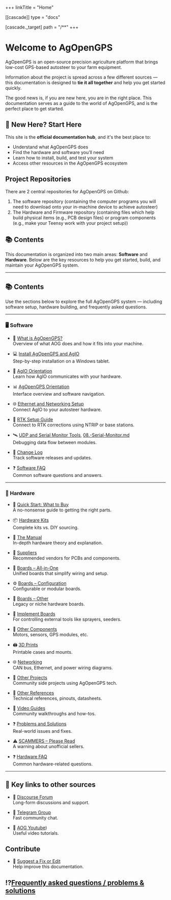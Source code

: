 +++
linkTitle = "Home"

[[cascade]]
type = "docs"

[cascade._target]
path = "/**"
+++

# Welcome to AgOpenGPS 
AgOpenGPS is an open-source precision agriculture platform that brings low-cost GPS-based autosteer to your farm equipment.

Information about the project is spread across a few different sources — this documentation is designed to **tie it all together** and help you get started quickly.

The good news is, if you are new here, you are in the right place. This documentation serves as a guide to the world of AgOpenGPS, and is the perfect place to get started.

## 🧭 New Here? Start Here

This site is the **official documentation hub**, and it's the best place to:
- Understand what AgOpenGPS does
- Find the hardware and software you’ll need
- Learn how to install, build, and test your system
- Access other resources in the AgOpenGPS ecosystem

## Project Repositories
There are 2 central repositories for AgOpenGPS on Github:
1) The software repository (containing the computer programs you will need to download onto your in-machine device to achieve autosteer)
2) The Hardware and Firmware repository (containing files which help build physical items (e.g., PCB design files) or program components (e.g., make your Teensy work with your project setup))

## 📚 Contents

This documentation is organized into two main areas: **Software** and **Hardware**. Below are the key resources to help you get started, build, and maintain your AgOpenGPS system.

---

## 📚 Contents

Use the sections below to explore the full AgOpenGPS system — including software setup, hardware building, and frequently asked questions.

---

### 🖥️ Software

- 🧭 [What is AgOpenGPS?](software/01.-What-is-AgOpenGPS.md)  
  Overview of what AOG does and how it fits into your machine.

- 💻 [Install AgOpenGPS and AgIO](software/02.-Install-AgOpenGPS-and-AgIO.md)  
  Step-by-step installation on a Windows tablet.

- 🧠 [AgIO Orientation](software/03.-AgIO-Orientation.md)  
  Learn how AgIO communicates with your hardware.

- 📊 [AgOpenGPS Orientation](software/04.-AgOpenGPS-Orientation.md)  
  Interface overview and software navigation.

- 🌐 [Ethernet and Networking Setup](software/05.-Ethernet-Setup.md)  
  Connect AgIO to your autosteer hardware.

- 📡 [RTK Setup Guide](software/06.-RTK-Setup.md)  
  Connect to RTK corrections using NTRIP or base stations.

- 🛰️ [UDP and Serial Monitor Tools](software/07.-UDP-Monitor.md), [08.-Serial-Monitor.md](software/08.-Serial-Monitor.md)  
  Debugging data flow between modules.

- 📜 [Change Log](software/ChangeLog.md)  
  Track software releases and updates.

- ❓ [Software FAQ](software/FAQ.md)  
  Common software questions and answers.

---

### 🔧 Hardware

- 🧾 [Quick Start: What to Buy](hardware/tl-dr-cut-to-the-chase-what-do-i-buy.md)  
  A no-nonsense guide to getting the right parts.

- 📦 [Hardware Kits](hardware/kits.md)  
  Complete kits vs. DIY sourcing.

- 🧠 [The Manual](hardware/TheManual.md)  
  In-depth hardware theory and explanation.

- 🛒 [Suppliers](hardware/suppliers.md)  
  Recommended vendors for PCBs and components.

- 🧲 [Boards – All-in-One](hardware/Boards-All-In-One)  
  Unified boards that simplify wiring and setup.

- ⚙️ [Boards – Configuration](hardware/Boards-Configuration)  
  Configurable or modular boards.

- 🧩 [Boards – Other](hardware/Boards-Others)  
  Legacy or niche hardware boards.

- 🌾 [Implement Boards](hardware/Implement-Boards)  
  For controlling external tools like sprayers, seeders.

- 🧱 [Other Components](hardware/Other-components)  
  Motors, sensors, GPS modules, etc.

- 🖨️ [3D Prints](hardware/3dprints.md)  
  Printable cases and mounts.

- 🌐 [Networking](hardware/networking)  
  CAN bus, Ethernet, and power wiring diagrams.

- 🧵 [Other Projects](hardware/otherprojects.md)  
  Community side projects using AgOpenGPS tech.

- 📁 [Other References](hardware/otherrefs.md)  
  Technical references, pinouts, datasheets.

- 🎥 [Video Guides](hardware/videoguides.md)  
  Community walkthroughs and how-tos.

- ❓ [Problems and Solutions](hardware/ProblemsAndSolutions.md)  
  Real-world issues and fixes.

- ⚠️ [SCAMMERS – Please Read](hardware/SCAMMERS.md)  
  A warning about unofficial sellers.

- ❓ [Hardware FAQ](hardware/FAQ.md)  
  Common hardware-related questions.

---

## 💬 Key links to other sources

- 🧵 [Discourse Forum](https://discourse.agopengps.com)  
  Long-form discussions and support.

- 💬 [Telegram Group](https://t.me/AgOpenGPSInternational)  
  Fast community chat.

- 🧵 [AOG Youtube](https://www.youtube.com/@AgOpenGPS))  
  Useful video tutorials.



## Contribute

- 📝 [Suggest a Fix or Edit](contribute/docs)  
  Help improve this documentation.

## ⁉️[Frequently asked questions / problems & solutions](software/FAQ)
